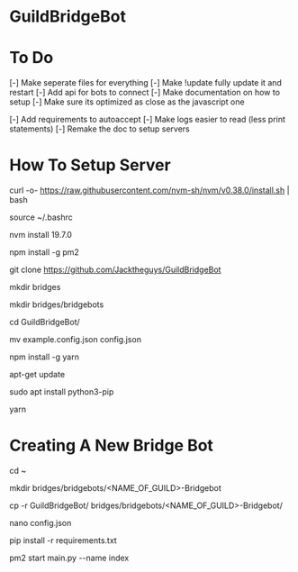 # GuildBridgeBot

# To Do

[-] Make seperate files for everything
[-] Make !update fully update it and restart
[-] Add api for bots to connect
[-] Make documentation on how to setup
[-] Make sure its optimized as close as the javascript one 

[-] Add requirements to autoaccept
[-] Make logs easier to read (less print statements)
[-] Remake the doc to setup servers


# How To Setup Server

curl -o- https://raw.githubusercontent.com/nvm-sh/nvm/v0.38.0/install.sh | bash

source ~/.bashrc

nvm install 19.7.0

npm install -g pm2

git clone https://github.com/Jacktheguys/GuildBridgeBot

mkdir bridges

mkdir bridges/bridgebots

cd GuildBridgeBot/

mv example.config.json config.json

npm install -g yarn

apt-get update

sudo apt install python3-pip

yarn


# Creating A New Bridge Bot

cd ~

mkdir bridges/bridgebots/<NAME_OF_GUILD>-Bridgebot

cp -r GuildBridgeBot/ bridges/bridgebots/<NAME_OF_GUILD>-Bridgebot/

nano config.json

pip install -r requirements.txt

pm2 start main.py --name index
